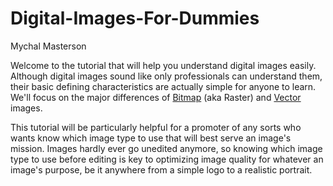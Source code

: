 # Digital-Images-For-Dummies
Mychal Masterson


Welcome to the tutorial that will help you understand digital images easily. Although digital images sound like only professionals can understand them, their basic defining characteristics are actually simple for anyone to learn. We'll focus on the major differences of [Bitmap](https://github.com/mychalmasterson/Final-Project/blob/master/Bitmap.md) (aka Raster) and [Vector](https://github.com/mychalmasterson/Final-Project/blob/master/Vector.md) images.

This tutorial will be particularly helpful for a promoter of any sorts who wants know which image type to use that will best serve an image's mission. Images hardly ever go unedited anymore, so knowing which image type to use before editing is key to optimizing image quality for whatever an image's purpose, be it anywhere from a simple logo to a realistic portrait.
